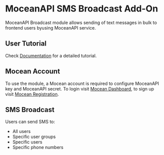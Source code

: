 # MoceanAPI SMS Broadcast Add-On
MoceanAPI Broadcast module allows sending of text messages in bulk to frontend users byusing MoceanAPI service.

## User Tutorial

Check [Documentation](https://github.com/MoceanAPI/typo3_sms_broadcast/blob/main/Documentation/MoceanAPI%20Broadcast%20Typo3%20Extension%20Tutorial.pdf) for a detailed tutorial.

## Mocean Account

To use the module, a Mocean account is required to configure MoceanAPI key and MoceanAPI secret. To login visit [Mocean Dashboard](https://dashboard.moceanapi.com/), to sign up visit [Mocean Registration](https://dashboard.moceanapi.com/register?fr=typo3_broadcast/).

## SMS Broadcast

Users can send SMS to:
 - All users
 - Specific user groups
 - Specific users
 - Specific phone numbers

